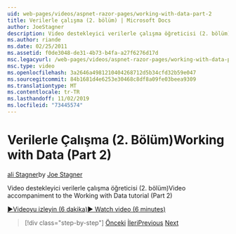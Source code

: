 ```yaml
---
uid: web-pages/videos/aspnet-razor-pages/working-with-data-part-2
title: Verilerle çalışma (2. bölüm) | Microsoft Docs
author: JoeStagner
description: Video destekleyici verilerle çalışma öğreticisi (2. bölüm)
ms.author: riande
ms.date: 02/25/2011
ms.assetid: f0de3048-de31-4b73-b4fa-a27f6276d17d
msc.legacyurl: /web-pages/videos/aspnet-razor-pages/working-with-data-part-2
msc.type: video
ms.openlocfilehash: 3a2646a4981210404268712d5b34cfd32b59e047
ms.sourcegitcommit: 84b1681d4e6253e30468c8df8a09fe03beea9309
ms.translationtype: MT
ms.contentlocale: tr-TR
ms.lasthandoff: 11/02/2019
ms.locfileid: "73445574"
---
```

# <a name="working-with-data-part-2"></a><span data-ttu-id="10d93-103">Verilerle Çalışma (2. Bölüm)</span><span class="sxs-lookup"><span data-stu-id="10d93-103">Working with Data (Part 2)</span></span>

<span data-ttu-id="10d93-104">[ali Stagner](https://github.com/JoeStagner)</span><span class="sxs-lookup"><span data-stu-id="10d93-104">by [Joe Stagner](https://github.com/JoeStagner)</span></span>

<span data-ttu-id="10d93-105">Video destekleyici verilerle çalışma öğreticisi (2. bölüm)</span><span class="sxs-lookup"><span data-stu-id="10d93-105">Video accompaniment to the Working with Data tutorial (Part 2)</span></span>

<span data-ttu-id="10d93-106">[&#9654;Videoyu izleyin (6 dakika)](https://channel9.msdn.com/Blogs/ASP-NET-Site-Videos/working-with-data-(part-2))</span><span class="sxs-lookup"><span data-stu-id="10d93-106">[&#9654; Watch video (6 minutes)](https://channel9.msdn.com/Blogs/ASP-NET-Site-Videos/working-with-data-(part-2))</span></span>

> [!div class="step-by-step"]
> <span data-ttu-id="10d93-107">[Önceki](working-with-data-part-1.md)
> [İleri](displaying-data-in-a-grid.md)</span><span class="sxs-lookup"><span data-stu-id="10d93-107">[Previous](working-with-data-part-1.md)
[Next](displaying-data-in-a-grid.md)</span></span>

